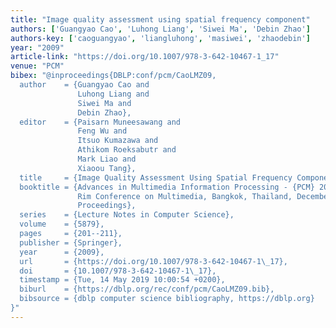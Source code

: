 ```yaml
---
title: "Image quality assessment using spatial frequency component"
authors: ['Guangyao Cao', 'Luhong Liang', 'Siwei Ma', 'Debin Zhao']
authors-key: ['caoguangyao', 'liangluhong', 'masiwei', 'zhaodebin']
year: "2009"
article-link: "https://doi.org/10.1007/978-3-642-10467-1_17"
venue: "PCM"
bibex: "@inproceedings{DBLP:conf/pcm/CaoLMZ09,
  author    = {Guangyao Cao and
               Luhong Liang and
               Siwei Ma and
               Debin Zhao},
  editor    = {Paisarn Muneesawang and
               Feng Wu and
               Itsuo Kumazawa and
               Athikom Roeksabutr and
               Mark Liao and
               Xiaoou Tang},
  title     = {Image Quality Assessment Using Spatial Frequency Component},
  booktitle = {Advances in Multimedia Information Processing - {PCM} 2009, 10th Pacific
               Rim Conference on Multimedia, Bangkok, Thailand, December 15-18, 2009
               Proceedings},
  series    = {Lecture Notes in Computer Science},
  volume    = {5879},
  pages     = {201--211},
  publisher = {Springer},
  year      = {2009},
  url       = {https://doi.org/10.1007/978-3-642-10467-1\_17},
  doi       = {10.1007/978-3-642-10467-1\_17},
  timestamp = {Tue, 14 May 2019 10:00:54 +0200},
  biburl    = {https://dblp.org/rec/conf/pcm/CaoLMZ09.bib},
  bibsource = {dblp computer science bibliography, https://dblp.org}
}"
---
```

